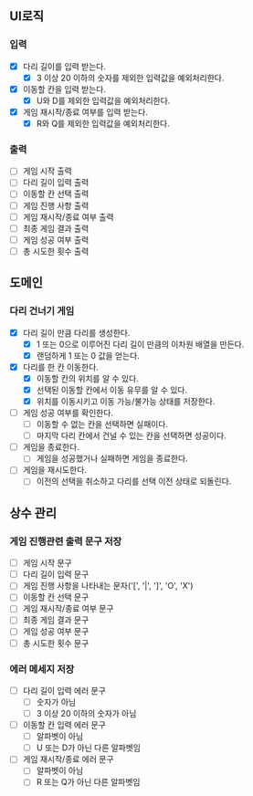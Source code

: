 ## UI로직
### 입력
 - [x] 다리 길이를 입력 받는다.
   - [x] 3 이상 20 이하의 숫자를 제외한 입력값을 예외처리한다.
 - [x] 이동할 칸을 입력 받는다. 
   - [x] U와 D를 제외한 입력값을 예외처리한다.
 - [x] 게임 재시작/종료 여부를 입력 받는다.
   - [x] R와 Q를 제외한 입력값을 예외처리한다.
### 출력
- [ ] 게임 시작 출력
- [ ] 다리 길이 입력 출력
- [ ] 이동할 칸 선택 출력
- [ ] 게임 진행 사항 출력
- [ ] 게임 재시작/종료 여부 출력
- [ ] 최종 게임 결과 출력
- [ ] 게임 성공 여부 출력
- [ ] 총 시도한 횟수 출력

## 도메인
### 다리 건너기 게임
- [x] 다리 길이 만큼 다리를 생성한다.
  - [x] 1 또는 0으로 이루어진 다리 길이 만큼의 이차원 배열을 만든다.
  - [x] 랜덤하게 1 또는 0 값을 얻는다.
- [x] 다리를 한 칸 이동한다.
  - [x] 이동할 칸의 위치를 알 수 있다.
  - [x] 선택된 이동할 칸에서 이동 유무를 알 수 있다.
  - [x] 위치를 이동시키고 이동 가능/불가능 상태를 저장한다.
- [ ] 게임 성공 여부를 확인한다.
  - [ ] 이동할 수 없는 칸을 선택하면 실패이다.
  - [ ] 마지막 다리 칸에서 건널 수 있는 칸을 선택하면 성공이다.
- [ ] 게임을 종료한다.
  - [ ] 게임을 성공했거나 실패하면 게임을 종료한다.
- [ ] 게임을 재시도한다.
  - [ ] 이전의 선택을 취소하고 다리를 선택 이전 상태로 되돌린다.

## 상수 관리
### 게임 진행관련 출력 문구 저장
- [ ] 게임 시작 문구
- [ ] 다리 길이 입력 문구
- [ ] 게임 진행 사항을 나타내는 문자('[', '|', ']', 'O', 'X')
- [ ] 이동할 칸 선택 문구
- [ ] 게임 재시작/종료 여부 문구
- [ ] 최종 게임 결과 문구
- [ ] 게임 성공 여부 문구
- [ ] 총 시도한 횟수 문구
### 에러 메세지 저장
- [ ] 다리 길이 입력 에러 문구
  - [ ] 숫자가 아님
  - [ ] 3 이상 20 이하의 숫자가 아님
- [ ] 이동할 칸 입력 에러 문구
  - [ ] 알파벳이 아님
  - [ ] U 또는 D가 아닌 다른 알파벳임
- [ ] 게임 재시작/종료 에러 문구
  - [ ] 알파벳이 아님
  - [ ] R 또는 Q가 아닌 다른 알파벳임